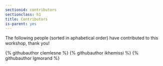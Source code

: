 ```yaml
---
sectionid: contributors
sectionclass: h1
title: Contributors
is-parent: yes
---
```


The following people (sorted in aphabetical order) have contributed to this workshop, thank you!

<div class="github-contributors">
{% githubauthor clemlesne %}
{% githubauthor ikhemissi %}
{% githubauthor lgmorand %}
</div>
